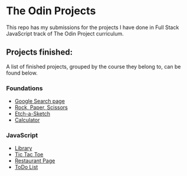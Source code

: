 # The Odin Projects

This repo has my submissions for the projects I have done in Full Stack JavaScript track of The Odin Project curriculum.

## Projects finished:

A list of finished projects, grouped by the course they belong to, can be found below.

### Foundations

- [Google Search page](https://mohaimenh.github.io/the-odin-projects/foundations/google-homepage/index.html)
- [Rock, Paper, Scissors](https://mohaimenh.github.io/the-odin-projects/foundations/rock-paper-scissors/index.html)
- [Etch-a-Sketch](https://mohaimenh.github.io/the-odin-projects/foundations/etch-a-sketch/index.html)
- [Calculator](https://mohaimenh.github.io/the-odin-projects/foundations/calculator/index.html)

### JavaScript

- [Library](https://mohaimenh.github.io/the-odin-projects/javascript/library/index.html)
- [Tic Tac Toe](https://mohaimenh.github.io/the-odin-projects/javascript/tic-tac-toe/index.html)
- [Restaurant Page](https://mohaimenh.github.io/the-odin-projects/javascript/restaurant-page/dist/index.html)
- [ToDo List](https://mohaimenh.github.io/the-odin-projects/javascript/todo-list/dist/index.html)